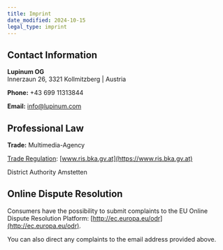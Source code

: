 ```yaml
---
title: Imprint
date_modified: 2024-10-15
legal_type: imprint
---
```



## Contact Information
**Lupinum OG**  
Innerzaun 26, 3321 Kollmitzberg | Austria

**Phone:** +43 699 11313844

**Email:** info@lupinum.com

## Professional Law
**Trade:** Multimedia-Agency

[Trade Regulation](https://www.ris.bka.gv.at/GeltendeFassung.wxe?Abfrage=Bundesnormen&Gesetzesnummer=10007517): [www.ris.bka.gv.at](https://www.ris.bka.gv.at)

District Authority Amstetten

## Online Dispute Resolution
Consumers have the possibility to submit complaints to the EU Online Dispute Resolution Platform: [http://ec.europa.eu/odr](http://ec.europa.eu/odr).

You can also direct any complaints to the email address provided above.
